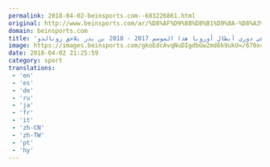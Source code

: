 ```yaml
---
permalink: 2018-04-02-beinsports.com--683226861.html
original: http://www.beinsports.com/ar/%D8%AF%D9%88%D8%B1%D9%8A-%D8%A3%D8%A8%D8%B7%D8%A7%D9%84-%D8%A3%D9%88%D8%B1%D9%88%D8%A8%D8%A7/video/%D8%AA%D8%B1%D8%AA%D9%8A%D8%A8-%D9%87%D8%AF%D8%A7%D9%81%D9%8A-%D8%AF%D9%88%D8%B1%D9%8A-%D8%A3%D8%A8%D8%B7%D8%A7%D9%84-%D8%A3/728375
domain: beinsports.com
title: 'ترتيب هدافي دوري أبطال أوروبا هذا الموسم 2017 - 2018 بن يدر يلاحق رونالدو'
image: https://images.beinsports.com/gkoEdcAvqNuDIgdbGw2md6k9ukU=/670x424/smart/filters:watermark(https://assets.beinsports.com/picto-play.png,285,162,0)/1468461-000_UH62E.jpg
date: 2018-04-02 21:25:59
category: sport
translations: 
 - 'en'
 - 'es'
 - 'de'
 - 'ru'
 - 'ja'
 - 'fr'
 - 'it'
 - 'zh-CN'
 - 'zh-TW'
 - 'pt'
 - 'hy'
---
```


